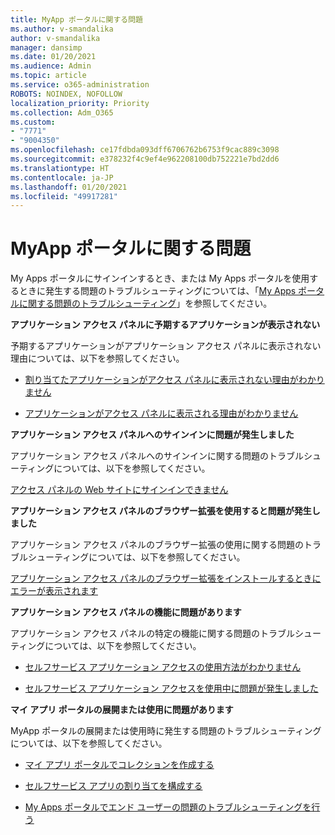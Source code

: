 ```yaml
---
title: MyApp ポータルに関する問題
ms.author: v-smandalika
author: v-smandalika
manager: dansimp
ms.date: 01/20/2021
ms.audience: Admin
ms.topic: article
ms.service: o365-administration
ROBOTS: NOINDEX, NOFOLLOW
localization_priority: Priority
ms.collection: Adm_O365
ms.custom:
- "7771"
- "9004350"
ms.openlocfilehash: ce17fdbda093dff6706762b6753f9cac889c3098
ms.sourcegitcommit: e378232f4c9ef4e962208100db752221e7bd2dd6
ms.translationtype: HT
ms.contentlocale: ja-JP
ms.lasthandoff: 01/20/2021
ms.locfileid: "49917281"
---
```

# <a name="myapps-portal-issues"></a>MyApp ポータルに関する問題

My Apps ポータルにサインインするとき、または My Apps ポータルを使用するときに発生する問題のトラブルシューティングについては、「[My Apps ポータルに関する問題のトラブルシューティング](https://docs.microsoft.com/azure/active-directory/user-help/my-apps-portal-end-user-troubleshoot)」を参照してください。

**アプリケーション アクセス パネルに予期するアプリケーションが表示されない**

予期するアプリケーションがアプリケーション アクセス パネルに表示されない理由については、以下を参照してください。

- [割り当てたアプリケーションがアクセス パネルに表示されない理由がわかりません](https://docs.microsoft.com/azure/active-directory/application-access-panel-unexpected-application-not-appearing/)
     
- [アプリケーションがアクセス パネルに表示される理由がわかりません](https://docs.microsoft.com/azure/active-directory/application-access-panel-unexpected-application-appears/)

**アプリケーション アクセス パネルへのサインインに問題が発生しました**

アプリケーション アクセス パネルへのサインインに関する問題のトラブルシューティングについては、以下を参照してください。

[アクセス パネルの Web サイトにサインインできません](https://docs.microsoft.com/azure/active-directory/manage-apps/application-sign-in-other-problem-access-panel)

**アプリケーション アクセス パネルのブラウザー拡張を使用すると問題が発生しました**

アプリケーション アクセス パネルのブラウザー拡張の使用に関する問題のトラブルシューティングについては、以下を参照してください。

[アプリケーション アクセス パネルのブラウザー拡張をインストールするときにエラーが表示されます](https://docs.microsoft.com/azure/active-directory/application-access-panel-extension-problem-installing/)

**アプリケーション アクセス パネルの機能に問題があります**

アプリケーション アクセス パネルの特定の機能に関する問題のトラブルシューティングについては、以下を参照してください。

- [セルフサービス アプリケーション アクセスの使用方法がわかりません](https://docs.microsoft.com/azure/active-directory/manage-apps/access-panel-manage-self-service-access) 

- [セルフサービス アプリケーション アクセスを使用中に問題が発生しました](https://docs.microsoft.com/azure/active-directory/manage-apps/access-panel-manage-self-service-access)
    
**マイ アプリ ポータルの展開または使用に問題があります**

MyApp ポータルの展開または使用時に発生する問題のトラブルシューティングについては、以下を参照してください。

- [マイ アプリ ポータルでコレクションを作成する](https://docs.microsoft.com/azure/active-directory/manage-apps/access-panel-collections) 
    
- [セルフサービス アプリの割り当てを構成する](https://docs.microsoft.com/azure/active-directory/manage-apps/manage-self-service-access)
     
- [My Apps ポータルでエンド ユーザーの問題のトラブルシューティングを行う](https://docs.microsoft.com/azure/active-directory/user-help/my-apps-portal-end-user-troubleshoot)



